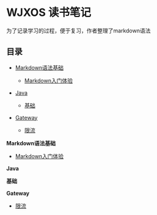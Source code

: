 # WJXOS 读书笔记
为了记录学习的过程，便于复习，作者整理了markdown语法

## 目录

- [Markdown语法基础](#Markdown语法基础)
    - [Markdown入门体验](#Markdown入门体验)
- [Java](#Java)
    - [基础](#基础)
    
    
- [Gateway](#网关)
    - [限流](#限流)
    
    
 
 
 
 
 
 
 
 
 
 
 
 
 
 
 
 
 
 
 
 **Markdown语法基础**
 * [Markdown入门体验](docs/markdown/markdown.md)
 
 **Java**
 
 **基础**
 
 
**Gateway**
* [限流](docs/gateway/current-limiting.md)